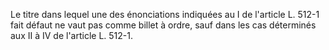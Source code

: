   
 Le titre dans lequel une des énonciations indiquées au I de l'article L. 512-1 fait défaut ne vaut pas comme billet à ordre, sauf dans les cas déterminés aux II à IV de l'article L. 512-1.  

  
